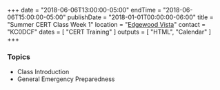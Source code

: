 +++
date = "2018-06-06T13:00:00-05:00"
endTime = "2018-06-06T15:00:00-05:00"
publishDate = "2018-01-01T00:00:00-06:00"
title = "Summer CERT Class Week 1"
location = "[Edgewood Vista](https://maps.google.com/?daddr=Edgewood+Vista,+4420+37th+Ave+S,+Fargo,+ND+58104)"
contact = "KC0DCF"
dates = [ "CERT Training" ]
outputs = [ "HTML", "Calendar" ]
+++
### Topics

* Class Introduction
* General Emergency Preparedness


